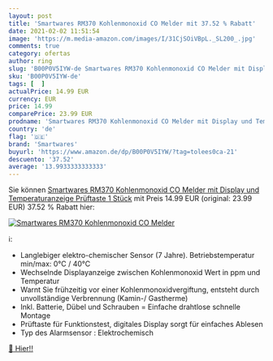 ```yaml
---
layout: post
title: 'Smartwares RM370 Kohlenmonoxid CO Melder mit 37.52 % Rabatt'
date: 2021-02-02 11:51:54
image: 'https://m.media-amazon.com/images/I/31CjSOiVBpL._SL200_.jpg'
comments: true
category: ofertas
author: ring
slug: 'B00P0V5IYW-de Smartwares RM370 Kohlenmonoxid CO Melder mit Display und...'
sku: 'B00P0V5IYW-de'
tags: [  ]
actualPrice: 14.99 EUR
currency: EUR
price: 14.99
comparePrice: 23.99 EUR
prodname: 'Smartwares RM370 Kohlenmonoxid CO Melder mit Display und Temperaturanzeige  Prüftaste  1 Stück'
country: 'de'
flag: '🇩🇪'
brand: 'Smartwares'
buyurl: 'https://www.amazon.de/dp/B00P0V5IYW/?tag=tolees0ca-21'
descuento: '37.52'
average: '13.9933333333333'
---
```


Sie können [Smartwares RM370 Kohlenmonoxid CO Melder mit Display und Temperaturanzeige  Prüftaste  1 Stück](https://www.amazon.de/dp/B00P0V5IYW/?tag=tolees0ca-21) mit Preis 14.99 EUR (original: 23.99 EUR) 37.52 % Rabatt hier:

[![Smartwares RM370 Kohlenmonoxid CO Melder](https://m.media-amazon.com/images/I/31CjSOiVBpL._SL200_.jpg)](https://www.amazon.de/dp/B00P0V5IYW/?tag=tolees0ca-21)

ℹ️:

- Langlebiger elektro-chemischer Sensor (7 Jahre). Betriebstemperatur min/max: 0°C / 40°C
- Wechselnde Displayanzeige zwischen Kohlenmonoxid Wert in ppm und Temperatur
- Warnt Sie frühzeitig vor einer Kohlenmonoxidvergiftung, entsteht durch unvollständige Verbrennung (Kamin-/ Gastherme)
- Inkl. Batterie, Dübel und Schrauben = Einfache drahtlose schnelle Montage
- Prüftaste für Funktionstest, digitales Display sorgt für einfaches Ablesen
- Typ des Alarmsensor : Elektrochemisch

[🛒 Hier!!](https://www.amazon.de/dp/B00P0V5IYW/?tag=tolees0ca-21)
